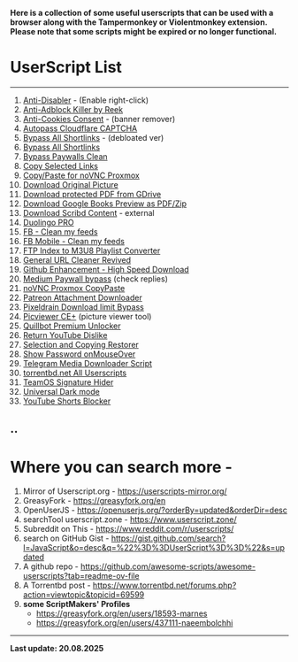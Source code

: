 **Here is a collection of some useful userscripts that can be used with a browser along with the Tampermonkey or Violentmonkey extension. Please note that some scripts might be expired or no longer functional.**

# UserScript List
---
1. [Anti-Disabler](https://userscripts-mirror.org/scripts/show/30096) - (Enable right-click)
2. [Anti-Adblock Killer by Reek](https://openuserjs.org/scripts/reek/Anti-Adblock_Killer_Reek )  
3. [Anti-Cookies Consent](https://greasyfork.org/en/scripts/432050-anti-cookies-consent) - (banner remover)
4. [Autopass Cloudflare CAPTCHA](https://greasyfork.org/en/scripts/464785-autopass-cloudflare-captcha)   
5. [Bypass All Shortlinks](https://codeberg.org/Amm0ni4/bypass-all-shortlinks-debloated) - (debloated ver) 
6. [Bypass All Shortlinks](https://greasyfork.org/en/scripts/431691-bypass-all-shortlinks) 
7. [Bypass Paywalls Clean](https://gitflic.ru/project/magnolia1234/bypass-paywalls-clean-filters)  
8. [Copy Selected Links](https://greasyfork.org/en/scripts/469506-copy-selected-links)  
9. [Copy/Paste for noVNC Proxmox](https://gist.github.com/amunchet/4cfaf0274f3d238946f9f8f94fa9ee02)  
10. [Download Original Picture](https://greasyfork.org/en/scripts/396746-download-original-picture) 
11. [Download protected PDF from GDrive](https://greasyfork.org/en/scripts/493184-download-protected-pdf-google-drive) 
12. [Download Google Books Preview as PDF/Zip](https://greasyfork.org/en/scripts/392810-googlebookdown) 
13. [Download Scribd Content](https://github.com/FENZIGO/Scribd-Content-Viewer-Downloader) - external 
14. [Duolingo PRO](https://greasyfork.org/en/scripts/473310-duolingo-pro)
15. [FB - Clean my feeds](https://greasyfork.org/en/scripts/431970-fb-clean-my-feeds)
16. [FB Mobile - Clean my feeds](https://greasyfork.org/en/scripts/479868-fb-mobile-clean-my-feeds)  
17. [FTP Index to M3U8 Playlist Converter](https://greasyfork.org/en/scripts/530480-ftp-index-to-m3u8-playlist-converter)  
18. [General URL Cleaner Revived](https://greasyfork.org/en/scripts/432387-general-url-cleaner-revived)  
19. [Github Enhancement - High Speed Download](https://greasyfork.org/en/scripts/412245-github-enhancement-high-speed-download)
20. [Medium Paywall bypass](https://gist.github.com/mathix420/e0604ab0e916622972372711d2829555) (check replies)  
21. [noVNC Proxmox CopyPaste](https://gist.github.com/amunchet/4cfaf0274f3d238946f9f8f94fa9ee02)
22. [Patreon Attachment Downloader](https://gist.github.com/xMarch/e0b99faf69d4a251a08eb296ef356566)  
23. [Pixeldrain Download limit Bypass](https://greasyfork.org/en/scripts/491326-pixeldrain-download-bypass)
24. [Picviewer CE+](https://greasyfork.org/en/scripts/24204-picviewer-ce) (picture viewer tool)
25. [Quillbot Premium Unlocker](https://greasyfork.org/en/scripts/465276-quillbot-premium-unlocker)  
26. [Return YouTube Dislike](https://returnyoutubedislike.com/install)  
27. [Selection and Copying Restorer](https://greasyfork.org/en/scripts/427575-selection-and-copying-restorer-universal)
28. [Show Password onMouseOver](https://greasyfork.org/en/scripts/32-show-password-onmouseover)  
29. [Telegram Media Downloader Script](https://greasyfork.org/en/scripts/446342-telegram-media-downloader)
30. [torrentbd.net All Userscripts](https://greasyfork.org/en/scripts/by-site/torrentbd.net)
31. [TeamOS Signature Hider](https://greasyfork.org/en/scripts/526299-teamos-signature-hider)
32. [Universal Dark mode](https://gist.github.com/cjbayliss/258b409395702efaba3a0a9794c6cea0)
33. [YouTube Shorts Blocker](https://gist.github.com/Anthonyg5005/858b7bebe588dc7012bded18405cd7d9)  

..
-------
# Where you can search more -
1. Mirror of Userscript.org - https://userscripts-mirror.org/
2. GreasyFork - https://greasyfork.org/en
3. OpenUserJS - https://openuserjs.org/?orderBy=updated&orderDir=desc
4. searchTool userscript.zone - https://www.userscript.zone/
5. Subreddit on This - https://www.reddit.com/r/userscripts/
6. search on GitHub Gist - https://gist.github.com/search?l=JavaScript&o=desc&q=%22%3D%3DUserScript%3D%3D%22&s=updated
7. A github repo - https://github.com/awesome-scripts/awesome-userscripts?tab=readme-ov-file
8. A Torrentbd post - https://www.torrentbd.net/forums.php?action=viewtopic&topicid=69599
9. **some ScriptMakers' Profiles**
   - https://greasyfork.org/en/users/18593-marnes
   - https://greasyfork.org/en/users/437111-naeembolchhi

-------
**Last update: 20.08.2025**